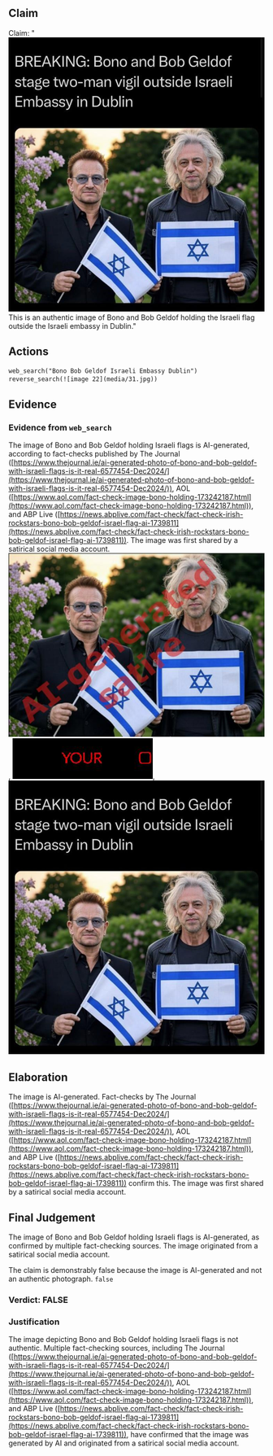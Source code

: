## Claim
Claim: "![image 22](media/31.jpg) This is an authentic image of Bono and Bob Geldof holding the Israeli flag outside the Israeli embassy in Dublin."

## Actions
```
web_search("Bono Bob Geldof Israeli Embassy Dublin")
reverse_search(![image 22](media/31.jpg))
```

## Evidence
### Evidence from `web_search`
The image of Bono and Bob Geldof holding Israeli flags is AI-generated, according to fact-checks published by The Journal ([https://www.thejournal.ie/ai-generated-photo-of-bono-and-bob-geldof-with-israeli-flags-is-it-real-6577454-Dec2024/](https://www.thejournal.ie/ai-generated-photo-of-bono-and-bob-geldof-with-israeli-flags-is-it-real-6577454-Dec2024/)), AOL ([https://www.aol.com/fact-check-image-bono-holding-173242187.html](https://www.aol.com/fact-check-image-bono-holding-173242187.html)), and ABP Live ([https://news.abplive.com/fact-check/fact-check-irish-rockstars-bono-bob-geldof-israel-flag-ai-1739811](https://news.abplive.com/fact-check/fact-check-irish-rockstars-bono-bob-geldof-israel-flag-ai-1739811)). The image was first shared by a satirical social media account. ![image 1100](media/2025-07-20_10-14-1753006459-606878.jpg), ![image 1116](media/2025-07-20_10-14-1753006467-317766.jpg), ![image 22](media/31.jpg)


## Elaboration
The image is AI-generated. Fact-checks by The Journal ([https://www.thejournal.ie/ai-generated-photo-of-bono-and-bob-geldof-with-israeli-flags-is-it-real-6577454-Dec2024/](https://www.thejournal.ie/ai-generated-photo-of-bono-and-bob-geldof-with-israeli-flags-is-it-real-6577454-Dec2024/)), AOL ([https://www.aol.com/fact-check-image-bono-holding-173242187.html](https://www.aol.com/fact-check-image-bono-holding-173242187.html)), and ABP Live ([https://news.abplive.com/fact-check/fact-check-irish-rockstars-bono-bob-geldof-israel-flag-ai-1739811](https://news.abplive.com/fact-check/fact-check-irish-rockstars-bono-bob-geldof-israel-flag-ai-1739811)) confirm this. The image was first shared by a satirical social media account.


## Final Judgement
The image of Bono and Bob Geldof holding Israeli flags is AI-generated, as confirmed by multiple fact-checking sources. The image originated from a satirical social media account.

The claim is demonstrably false because the image is AI-generated and not an authentic photograph. `false`


### Verdict: FALSE

### Justification
The image depicting Bono and Bob Geldof holding Israeli flags is not authentic. Multiple fact-checking sources, including The Journal ([https://www.thejournal.ie/ai-generated-photo-of-bono-and-bob-geldof-with-israeli-flags-is-it-real-6577454-Dec2024/](https://www.thejournal.ie/ai-generated-photo-of-bono-and-bob-geldof-with-israeli-flags-is-it-real-6577454-Dec2024/)), AOL ([https://www.aol.com/fact-check-image-bono-holding-173242187.html](https://www.aol.com/fact-check-image-bono-holding-173242187.html)), and ABP Live ([https://news.abplive.com/fact-check/fact-check-irish-rockstars-bono-bob-geldof-israel-flag-ai-1739811](https://news.abplive.com/fact-check/fact-check-irish-rockstars-bono-bob-geldof-israel-flag-ai-1739811)), have confirmed that the image was generated by AI and originated from a satirical social media account.
